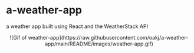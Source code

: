# a-weather-app
a weather app built using React and the WeatherStack API

<p align="center">![Gif of weather-app](https://raw.githubusercontent.com/oakj/a-weather-app/main/README/images/weather-app.gif)</p>
